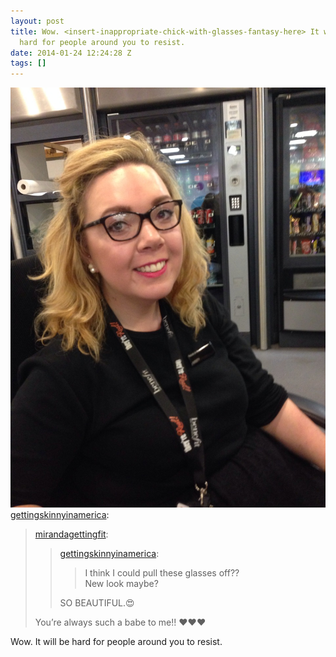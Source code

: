 ```yaml
---
layout: post
title: Wow. <insert-inappropriate-chick-with-glasses-fantasy-here> It will be
  hard for people around you to resist.
date: 2014-01-24 12:24:28 Z
tags: []
---
```

![](/media/2014/01/74377237874.jpg)
[gettingskinnyinamerica](http://gettingskinnyinamerica.tumblr.com/post/74367279802/mirandagettingfit-gettingskinnyinamerica-i):

> [mirandagettingfit](http://mirandagettingfit.tumblr.com/post/74364310745/gettingskinnyinamerica-i-think-i-could-pull):
> 
> > [gettingskinnyinamerica](http://gettingskinnyinamerica.tumblr.com/post/74291905451/i-think-i-could-pull-these-glasses-off-new-look):
> > 
> > > I think I could pull these glasses off??  
> > > New look maybe?
> > 
> > SO BEAUTIFUL.😍
> 
> You’re always such a babe to me!! ❤️❤️❤️

Wow. <insert-inappropriate-chick-with-glasses-fantasy-here> It will be hard for people around you to resist.
